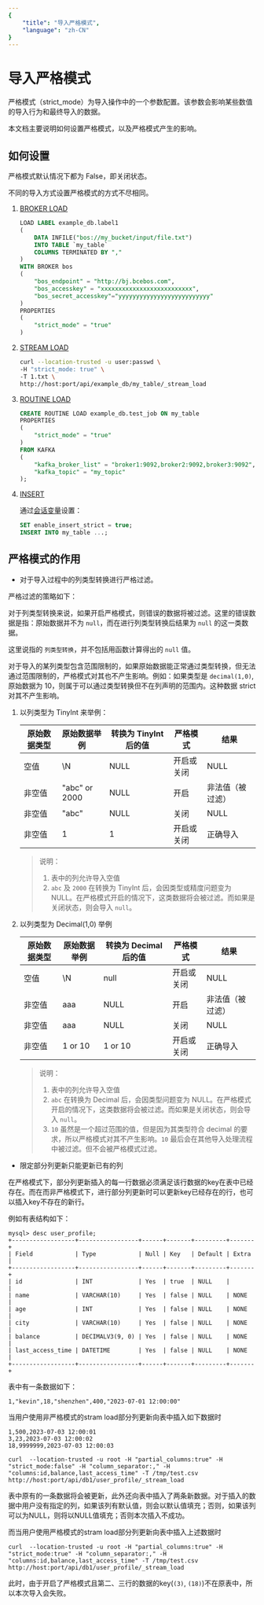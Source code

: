```yaml
---
{
    "title": "导入严格模式",
    "language": "zh-CN"
}
---
```


<!-- 
Licensed to the Apache Software Foundation (ASF) under one
or more contributor license agreements.  See the NOTICE file
distributed with this work for additional information
regarding copyright ownership.  The ASF licenses this file
to you under the Apache License, Version 2.0 (the
"License"); you may not use this file except in compliance
with the License.  You may obtain a copy of the License at

  http://www.apache.org/licenses/LICENSE-2.0

Unless required by applicable law or agreed to in writing,
software distributed under the License is distributed on an
"AS IS" BASIS, WITHOUT WARRANTIES OR CONDITIONS OF ANY
KIND, either express or implied.  See the License for the
specific language governing permissions and limitations
under the License.
-->


# 导入严格模式

严格模式（strict_mode）为导入操作中的一个参数配置。该参数会影响某些数值的导入行为和最终导入的数据。

本文档主要说明如何设置严格模式，以及严格模式产生的影响。

## 如何设置

严格模式默认情况下都为 False，即关闭状态。

不同的导入方式设置严格模式的方式不尽相同。

1. [BROKER LOAD](../../../sql-manual/sql-reference/Data-Manipulation-Statements/Load/BROKER-LOAD.md)

   ```sql
   LOAD LABEL example_db.label1
   (
       DATA INFILE("bos://my_bucket/input/file.txt")
       INTO TABLE `my_table`
       COLUMNS TERMINATED BY ","
   )
   WITH BROKER bos
   (
       "bos_endpoint" = "http://bj.bcebos.com",
       "bos_accesskey" = "xxxxxxxxxxxxxxxxxxxxxxxxxx",
       "bos_secret_accesskey"="yyyyyyyyyyyyyyyyyyyyyyyyyy"
   )
   PROPERTIES
   (
       "strict_mode" = "true"
   )
   ```

2. [STREAM LOAD](../../../sql-manual/sql-reference/Data-Manipulation-Statements/Load/STREAM-LOAD.md)

   ```bash
   curl --location-trusted -u user:passwd \
   -H "strict_mode: true" \
   -T 1.txt \
   http://host:port/api/example_db/my_table/_stream_load
   ```

3. [ROUTINE LOAD](../../../sql-manual/sql-reference/Data-Manipulation-Statements/Load/CREATE-ROUTINE-LOAD.md)

   ```sql
   CREATE ROUTINE LOAD example_db.test_job ON my_table
   PROPERTIES
   (
       "strict_mode" = "true"
   ) 
   FROM KAFKA
   (
       "kafka_broker_list" = "broker1:9092,broker2:9092,broker3:9092",
       "kafka_topic" = "my_topic"
   );
   ```

4. [INSERT](../../../sql-manual/sql-reference/Data-Manipulation-Statements/Manipulation/INSERT.md)

   通过[会话变量](../../../advanced/variables.md)设置：

   ```sql
   SET enable_insert_strict = true;
   INSERT INTO my_table ...;
   ```

## 严格模式的作用

- 对于导入过程中的列类型转换进行严格过滤。

严格过滤的策略如下：

对于列类型转换来说，如果开启严格模式，则错误的数据将被过滤。这里的错误数据是指：原始数据并不为 `null`，而在进行列类型转换后结果为 `null` 的这一类数据。

这里说指的 `列类型转换`，并不包括用函数计算得出的 `null` 值。

对于导入的某列类型包含范围限制的，如果原始数据能正常通过类型转换，但无法通过范围限制的，严格模式对其也不产生影响。例如：如果类型是 `decimal(1,0)`, 原始数据为 10，则属于可以通过类型转换但不在列声明的范围内。这种数据 strict 对其不产生影响。

1. 以列类型为 TinyInt 来举例：

   | 原始数据类型 | 原始数据举例  | 转换为 TinyInt 后的值 | 严格模式   | 结果             |
   | ------------ | ------------- | --------------------- | ---------- | ---------------- |
   | 空值         | \N            | NULL                  | 开启或关闭 | NULL             |
   | 非空值       | "abc" or 2000 | NULL                  | 开启       | 非法值（被过滤） |
   | 非空值       | "abc"         | NULL                  | 关闭       | NULL             |
   | 非空值       | 1             | 1                     | 开启或关闭 | 正确导入         |

   > 说明：
   >
   > 1. 表中的列允许导入空值
   > 2. `abc` 及 `2000` 在转换为 TinyInt 后，会因类型或精度问题变为 NULL。在严格模式开启的情况下，这类数据将会被过滤。而如果是关闭状态，则会导入 `null`。

2. 以列类型为 Decimal(1,0) 举例

   | 原始数据类型 | 原始数据举例 | 转换为 Decimal 后的值 | 严格模式   | 结果             |
   | ------------ | ------------ | --------------------- | ---------- | ---------------- |
   | 空值         | \N           | null                  | 开启或关闭 | NULL             |
   | 非空值       | aaa          | NULL                  | 开启       | 非法值（被过滤） |
   | 非空值       | aaa          | NULL                  | 关闭       | NULL             |
   | 非空值       | 1 or 10      | 1 or 10               | 开启或关闭 | 正确导入         |

   > 说明：
   >
   > 1. 表中的列允许导入空值
   > 2. `abc` 在转换为 Decimal 后，会因类型问题变为 NULL。在严格模式开启的情况下，这类数据将会被过滤。而如果是关闭状态，则会导入 `null`。
   > 3. `10` 虽然是一个超过范围的值，但是因为其类型符合 decimal 的要求，所以严格模式对其不产生影响。`10` 最后会在其他导入处理流程中被过滤。但不会被严格模式过滤。

- 限定部分列更新只能更新已有的列

在严格模式下，部分列更新插入的每一行数据必须满足该行数据的key在表中已经存在。而在而非严格模式下，进行部分列更新时可以更新key已经存在的行，也可以插入key不存在的新行。

例如有表结构如下：
```
mysql> desc user_profile;
+------------------+-----------------+------+-------+---------+-------+
| Field            | Type            | Null | Key   | Default | Extra |
+------------------+-----------------+------+-------+---------+-------+
| id               | INT             | Yes  | true  | NULL    |       |
| name             | VARCHAR(10)     | Yes  | false | NULL    | NONE  |
| age              | INT             | Yes  | false | NULL    | NONE  |
| city             | VARCHAR(10)     | Yes  | false | NULL    | NONE  |
| balance          | DECIMALV3(9, 0) | Yes  | false | NULL    | NONE  |
| last_access_time | DATETIME        | Yes  | false | NULL    | NONE  |
+------------------+-----------------+------+-------+---------+-------+
```

表中有一条数据如下：

```
1,"kevin",18,"shenzhen",400,"2023-07-01 12:00:00"
```

当用户使用非严格模式的stram load部分列更新向表中插入如下数据时

```
1,500,2023-07-03 12:00:01
3,23,2023-07-03 12:00:02
18,9999999,2023-07-03 12:00:03
```

```
curl  --location-trusted -u root -H "partial_columns:true" -H "strict_mode:false" -H "column_separator:," -H "columns:id,balance,last_access_time" -T /tmp/test.csv http://host:port/api/db1/user_profile/_stream_load
```

表中原有的一条数据将会被更新，此外还向表中插入了两条新数据。对于插入的数据中用户没有指定的列，如果该列有默认值，则会以默认值填充；否则，如果该列可以为NULL，则将以NULL值填充；否则本次插入不成功。

而当用户使用严格模式的stram load部分列更新向表中插入上述数据时

```
curl  --location-trusted -u root -H "partial_columns:true" -H "strict_mode:true" -H "column_separator:," -H "columns:id,balance,last_access_time" -T /tmp/test.csv http://host:port/api/db1/user_profile/_stream_load
```

此时，由于开启了严格模式且第二、三行的数据的key(`(3)`, `(18)`)不在原表中，所以本次导入会失败。
